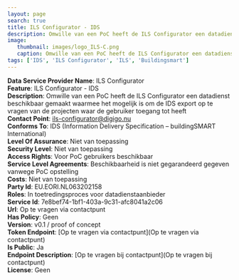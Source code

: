 ```yaml
---
layout: page
search: true
title: ILS Configurator - IDS
description: Omwille van een PoC heeft de ILS Configurator een datadienst beschikbaar gemaakt waarmee het mogelijk is om de IDS export op te vragen van de projecten waar de gebruiker toegang tot heeft
image:
   thumbnail: images/logo_ILS-C.png
   caption: Omwille van een PoC heeft de ILS Configurator een datadienst beschikbaar gemaakt waarmee het mogelijk is om de IDS export op te vragen van de projecten waar de gebruiker toegang tot heeft
tags: ['IDS', 'ILS Configurator', 'ILS', 'Buildingsmart']
---
```


<b>Data Service Provider Name</b>: ILS Configurator  
<b>Feature</b>: ILS Configurator - IDS  
<b>Description</b>: Omwille van een PoC heeft de ILS Configurator een datadienst beschikbaar gemaakt waarmee het mogelijk is om de IDS export op te vragen van de projecten waar de gebruiker toegang tot heeft  
<b>Contact Point</b>: ils-configurator@digigo.nu  
<b>Conforms To</b>: IDS (Information Delivery Specification – buildingSMART International)  
<b>Level Of Assurance</b>: Niet van toepassing  
<b>Security Level</b>: Niet van toepassing  
<b>Access Rights</b>: Voor PoC gebruikers beschikbaar  
<b>Service Level Agreements</b>: Beschikbaarheid is niet gegarandeerd gegeven vanwege PoC opstelling  
<b>Costs</b>: Niet van toepassing  
<b>Party Id</b>: EU.EORI.NL063202158  
<b>Roles</b>: In toetredingsproces voor datadienstaanbieder  
<b>Service Id</b>: 7e8bef74-1bf1-403a-9c31-afc8041a2c06  
<b>Url</b>: Op te vragen via contactpunt  
<b>Has Policy</b>: Geen  
<b>Version</b>: v0.1 / proof of concept  
<b>Token Endpoint</b>: [Op te vragen via contactpunt](Op te vragen via contactpunt)  
<b>Is Public</b>: Ja  
<b>Endpoint Description</b>: [Op te vragen bij contactpunt](Op te vragen bij contactpunt)  
<b>License</b>: Geen  
